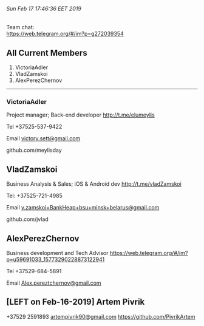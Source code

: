 ###### Sun Feb 17 17:46:36 EET 2019

Team chat:  
https://web.telegram.org/#/im?p=g272039354

## All Current Members
1. VictoriaAdler
2. VladZamskoi
3. AlexPerezChernov

------------------------

### VictoriaAdler
Project manager; Back-end developer
http://t.me/elumeylis

Tel
+37525-537-9422

Email
victory.sett@gmail.com

github.com/meylisday  



## VladZamskoi  
Business Analysis & Sales; iOS & Android dev
http://t.me/vladZamskoi

Tel:
+37525-721-4985

Email
v.zamskoi+BankHeap+bsu+minsk+belarus@gmail.com

github.com/jvlad


## AlexPerezChernov
Business development and Tech Advisor
https://web.telegram.org/#/im?p=u59691033_15773290228873122941

Tel
+37529-684-5891

Email
Alex.pereztchernov@gmail.com


## [LEFT on Feb-16-2019] Artem Pivrik
+37529 2591893
artempivrik90@gmail.com
https://github.com/PivrikArtem  


